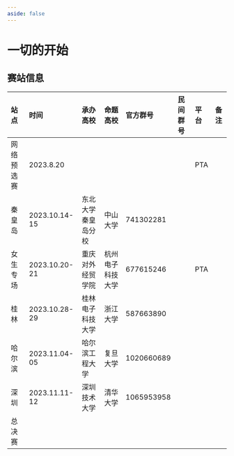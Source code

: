 ```yaml
---
aside: false
---
```


# 一切的开始

## 赛站信息

| 站点       | 时间          | 承办高校           | 命题高校         | 官方群号   | 民间群号 | 平台 | 备注 |
| :--------- | :------------ | :----------------- | :--------------- | :--------- | :------- | :--- | :--- |
| 网络预选赛 | 2023.8.20     |                    |                  |            |          | PTA  |      |
| 秦皇岛     | 2023.10.14-15 | 东北大学秦皇岛分校 | 中山大学         | 741302281  |          |      |      |
| 女生专场   | 2023.10.20-21 | 重庆对外经贸学院   | 杭州电子科技大学 | 677615246  |          | PTA  |      |
| 桂林       | 2023.10.28-29 | 桂林电子科技大学   | 浙江大学         | 587663890  |          |      |      |
| 哈尔滨     | 2023.11.04-05 | 哈尔滨工程大学     | 复旦大学         | 1020660689 |          |      |      |
| 深圳       | 2023.11.11-12 | 深圳技术大学       | 清华大学         | 1065953958 |          |      |      |
| 总决赛     |               |                    |                  |            |          |      |      |
